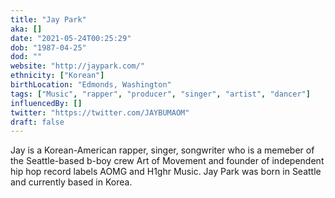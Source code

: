 ```yaml
---
title: "Jay Park"
aka: []
date: "2021-05-24T00:25:29"
dob: "1987-04-25"
dod: ""
website: "http://jaypark.com/"
ethnicity: ["Korean"]
birthLocation: "Edmonds, Washington"
tags: ["Music", "rapper", "producer", "singer", "artist", "dancer"]
influencedBy: []
twitter: "https://twitter.com/JAYBUMAOM"
draft: false
---
```


Jay is a Korean-American rapper, singer, songwriter who is a memeber of the
Seattle-based b-boy crew Art of Movement and founder of independent hip hop
record labels AOMG and H1ghr Music. Jay Park was born in Seattle and currently
based in Korea.
